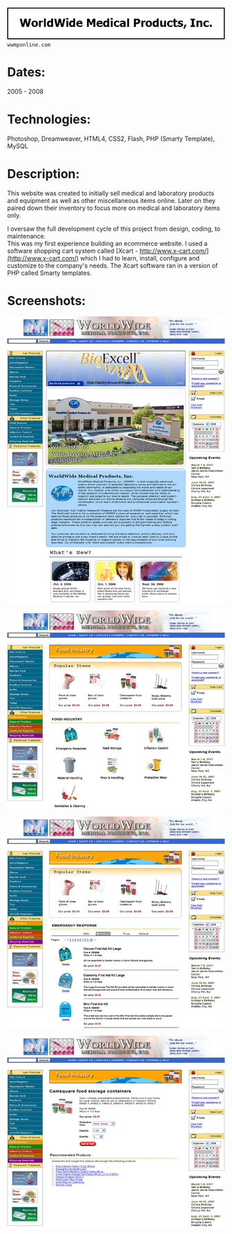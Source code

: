 ![Title](github/github_title_wmp.gif)  
`wwmponline.com`  

# Dates:  
2005 - 2008  
# Technologies:  
Photoshop, Dreamweaver, HTML4, CSS2, Flash, PHP (Smarty Template), MySQL
# Description:  
This website was created to initially sell medical and laboratory products and equipment as well as other miscellaneous items online.  Later on they paired down their inventory to focus more on medical and laboratory items only.   

I oversaw the full development cycle of this project from design, coding, to maintenance.  
This was my first experience building an ecommerce website.  I used a software shopping cart system called [Xcart - http://www.x-cart.com/](http://www.x-cart.com/) which I had to learn, install, configure and customize to the company's needs.  The Xcart software ran in a version of PHP called Smarty templates.  
# Screenshots:
![Screenshot](github/github_screenshot_wmp1.jpg)  

![Screenshot](github/github_screenshot_wmp2.jpg)  

![Screenshot](github/github_screenshot_wmp3.jpg)  

![Screenshot](github/github_screenshot_wmp4.jpg)  
